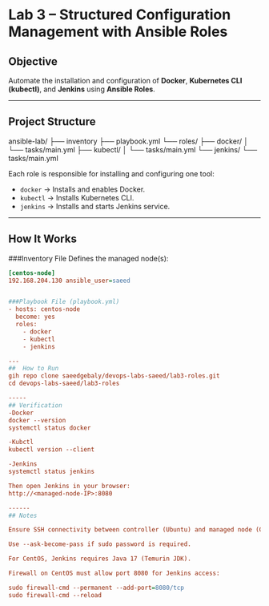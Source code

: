 # Lab 3 – Structured Configuration Management with Ansible Roles

## Objective
Automate the installation and configuration of **Docker**, **Kubernetes CLI (kubectl)**, and **Jenkins** using **Ansible Roles**.

---

## Project Structure

ansible-lab/
├── inventory
├── playbook.yml
└── roles/
├── docker/
│ └── tasks/main.yml
├── kubectl/
│ └── tasks/main.yml
└── jenkins/
└── tasks/main.yml



Each role is responsible for installing and configuring one tool:
- `docker` → Installs and enables Docker.
- `kubectl` → Installs Kubernetes CLI.
- `jenkins` → Installs and starts Jenkins service.

---

##  How It Works

###Inventory File
Defines the managed node(s):
```ini
[centos-node]
192.168.204.130 ansible_user=saeed


###Playbook File (playbook.yml)
- hosts: centos-node
  become: yes
  roles:
    - docker
    - kubectl
    - jenkins

---
##  How to Run
gih repo clone saeedgebaly/devops-labs-saeed/lab3-roles.git
cd devops-labs-saeed/lab3-roles

-----
## Verification
-Docker
docker --version
systemctl status docker

-Kubctl
kubectl version --client

-Jenkins
systemctl status jenkins

Then open Jenkins in your browser:
http://<managed-node-IP>:8080

------
## Notes

Ensure SSH connectivity between controller (Ubuntu) and managed node (CentOS).

Use --ask-become-pass if sudo password is required.

For CentOS, Jenkins requires Java 17 (Temurin JDK).

Firewall on CentOS must allow port 8080 for Jenkins access:

sudo firewall-cmd --permanent --add-port=8080/tcp
sudo firewall-cmd --reload

